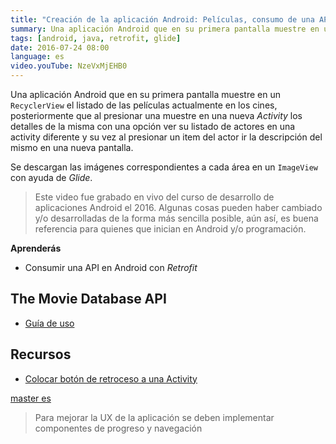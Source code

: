 ```yaml
---
title: "Creación de la aplicación Android: Películas, consumo de una API con Retrofit"
summary: Una aplicación Android que en su primera pantalla muestre en un RecyclerView el listado de las películas actualmente en los cines.
tags: [android, java, retrofit, glide]
date: 2016-07-24 08:00
language: es
video.youTube: NzeVxMjEHB0
---
```


Una aplicación Android que en su primera pantalla muestre en un `RecyclerView` el listado de las películas actualmente en los cines, posteriormente que al presionar una muestre en una nueva _Activity_ los detalles de la misma con una opción ver su listado de actores en una activity diferente y su vez al presionar un item del actor ir la descripción del mismo en una nueva pantalla.

Se descargan las imágenes correspondientes a cada área en un `ImageView` con ayuda de _Glide_.

> Este video fue grabado en vivo del curso de desarrollo de aplicaciones Android el 2016. Algunas cosas pueden haber cambiado y/o desarrolladas de la forma más sencilla posible, aún así, es buena referencia para quienes que inician en Android y/o programación.

__Aprenderás__

* Consumir una API en Android con _Retrofit_

## The Movie Database API

* [Guía de uso](/tips/api/open-weather-map/)

## Recursos

* [Colocar botón de retroceso a una Activity](/basics/android/boton-retroceso-activity/)

[master es](https://github.com/alvareztech/Peliculas/)

> Para mejorar la UX de la aplicación se deben implementar componentes de progreso y navegación
